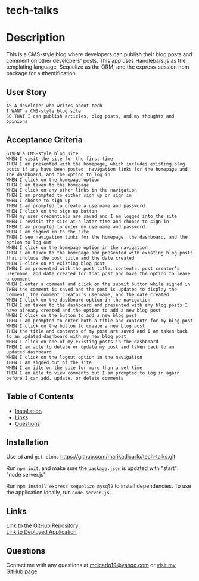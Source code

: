 # tech-talks


# Description
This is a CMS-style blog where developers can publish their blog posts and comment on other developers' posts. This app uses Handlebars.js as the templating language, Sequelize as the ORM, and the express-session npm package for authentification.

## User Story
```
AS A developer who writes about tech
I WANT a CMS-style blog site
SO THAT I can publish articles, blog posts, and my thoughts and opinions
```


## Acceptance Criteria
```
GIVEN a CMS-style blog site
WHEN I visit the site for the first time
THEN I am presented with the homepage, which includes existing blog posts if any have been posted; navigation links for the homepage and the dashboard; and the option to log in
WHEN I click on the homepage option
THEN I am taken to the homepage
WHEN I click on any other links in the navigation
THEN I am prompted to either sign up or sign in
WHEN I choose to sign up
THEN I am prompted to create a username and password
WHEN I click on the sign-up button
THEN my user credentials are saved and I am logged into the site
WHEN I revisit the site at a later time and choose to sign in
THEN I am prompted to enter my username and password
WHEN I am signed in to the site
THEN I see navigation links for the homepage, the dashboard, and the option to log out
WHEN I click on the homepage option in the navigation
THEN I am taken to the homepage and presented with existing blog posts that include the post title and the date created
WHEN I click on an existing blog post
THEN I am presented with the post title, contents, post creator’s username, and date created for that post and have the option to leave a comment
WHEN I enter a comment and click on the submit button while signed in
THEN the comment is saved and the post is updated to display the comment, the comment creator’s username, and the date created
WHEN I click on the dashboard option in the navigation
THEN I am taken to the dashboard and presented with any blog posts I have already created and the option to add a new blog post
WHEN I click on the button to add a new blog post
THEN I am prompted to enter both a title and contents for my blog post
WHEN I click on the button to create a new blog post
THEN the title and contents of my post are saved and I am taken back to an updated dashboard with my new blog post
WHEN I click on one of my existing posts in the dashboard
THEN I am able to delete or update my post and taken back to an updated dashboard
WHEN I click on the logout option in the navigation
THEN I am signed out of the site
WHEN I am idle on the site for more than a set time
THEN I am able to view comments but I am prompted to log in again before I can add, update, or delete comments
```

## Table of Contents
- [Installation](#Installation)
- [Links](#Links)
- [Questions](#Questions)

## Installation

Use `cd` and `git clone` https://github.com/marikadicarlo/tech-talks.git

Run `npm init`, and make sure the `package.json` is updated with "start": "node server.js"

Run `npm install express sequelize mysql2` to install dependencies. To use the application locally, run `node server.js`.

## Links
[Link to the GitHub Repository](https://github.com/marikadicarlo/tech-talks) <br />
[Link to Deployed Application](https://marikadicarlo.github.io/tech-talks/)


## Questions
Contact me with any questions at <mdicarlo19@yahoo.com> or [visit my GitHub page](https://github.com/marikadicarlo)